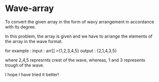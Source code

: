 # Wave-array
To convert the given array in the form of wavy arrangement in accordance with its degree.

In this problem, the array is given and we have to arrange the elements of the array in the wave format.

for example :
 input : arr[] ={1,2,3,4,5}
 output : {2,1,4,3,5}
 
 where 2,4,5 represrnts crest of the wave, whereas, 1 and 3 represents trough of the wave.
 
 I hope I have tried it better! 
